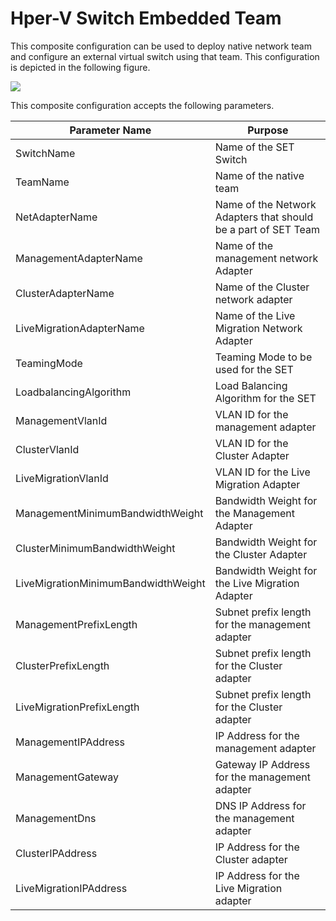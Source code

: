 # Hper-V Switch Embedded Team #
This composite configuration can be used to deploy native network team and configure an external virtual switch using that team. This configuration is depicted in the following figure.

![](http://i.imgur.com/MO5WBGN.png)

This composite configuration accepts the following parameters.

| Parameter Name | Purpose |
| -----------  | ------------------- |
|SwitchName| Name of the SET Switch |
|TeamName | Name of the native team |
|NetAdapterName| Name of the Network Adapters that should be a part of SET Team |
|ManagementAdapterName| Name of the management network Adapter|
|ClusterAdapterName|  Name of the Cluster network adapter |
|LiveMigrationAdapterName| Name of the Live Migration Network Adapter|
|TeamingMode| Teaming Mode to be used for the SET|
|LoadbalancingAlgorithm| Load Balancing Algorithm for the SET |
|ManagementVlanId| VLAN ID for the management adapter |
|ClusterVlanId| VLAN ID for the Cluster Adapter|
|LiveMigrationVlanId|  VLAN ID for the Live Migration Adapter|
|ManagementMinimumBandwidthWeight| Bandwidth Weight for the Management Adapter|
|ClusterMinimumBandwidthWeight|Bandwidth Weight for the Cluster Adapter |
|LiveMigrationMinimumBandwidthWeight |Bandwidth Weight for the Live Migration Adapter |
|ManagementPrefixLength     | Subnet prefix length for the management adapter|
|ClusterPrefixLength | Subnet prefix length for the Cluster adapter|
|LiveMigrationPrefixLength|Subnet prefix length for the Cluster adapter |       
|ManagementIPAddress | IP Address for the management adapter |
|ManagementGateway | Gateway IP Address for the management adapter|
|ManagementDns | DNS IP Address for the management adapter|
|ClusterIPAddress | IP Address for the Cluster adapter|
|LiveMigrationIPAddress | IP Address for the Live Migration adapter|
